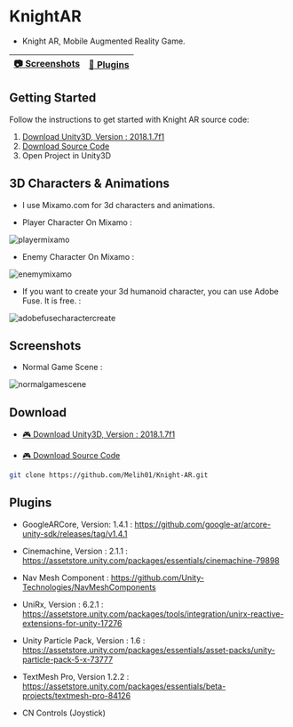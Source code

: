 # KnightAR

- Knight AR, Mobile Augmented Reality Game.

| [:camera: Screenshots](#screenshots) | [:school_satchel: Plugins](#plugins)
----------- |----------- |

## Getting Started
Follow the instructions to get started with Knight AR source code:

1. [Download Unity3D, Version : 2018.1.7f1](#download)
2. [Download Source Code](#download)
3. Open Project in Unity3D

## 3D Characters & Animations

- I use Mixamo.com for 3d characters and animations.

- Player Character On Mixamo : 

![playermixamo](https://user-images.githubusercontent.com/10868951/44962221-8ed87000-af25-11e8-8203-7cf1439d4c15.png)

- Enemy Character On Mixamo : 

![enemymixamo](https://user-images.githubusercontent.com/10868951/44962220-8ed87000-af25-11e8-88c5-0e40b022e3b5.png)

- If you want to create your 3d humanoid character, you can use Adobe Fuse. It is free. :

![adobefusecharactercreate](https://user-images.githubusercontent.com/10868951/44962298-ba0f8f00-af26-11e8-802e-c25f2d7531c5.png)

## Screenshots

 - Normal Game Scene :
 
 ![normalgamescene](https://user-images.githubusercontent.com/10868951/44962116-45d3ec00-af24-11e8-835f-e474de4f1881.png)

## Download

- [:video_game: Download Unity3D, Version : 2018.1.7f1](https://download.unity3d.com/download_unity/4cb482063d12/UnityDownloadAssistant-2018.1.7f1.exe)

- [:video_game: Download Source Code](https://codeload.github.com/Melih01/Knight-AR/zip/master)

```bash
git clone https://github.com/Melih01/Knight-AR.git
```

## Plugins

- GoogleARCore, Version: 1.4.1 : https://github.com/google-ar/arcore-unity-sdk/releases/tag/v1.4.1

- Cinemachine, Version : 2.1.1 : https://assetstore.unity.com/packages/essentials/cinemachine-79898

- Nav Mesh Component : https://github.com/Unity-Technologies/NavMeshComponents

- UniRx, Version : 6.2.1 : https://assetstore.unity.com/packages/tools/integration/unirx-reactive-extensions-for-unity-17276

- Unity Particle Pack, Version : 1.6 : https://assetstore.unity.com/packages/essentials/asset-packs/unity-particle-pack-5-x-73777

- TextMesh Pro, Version 1.2.2 : https://assetstore.unity.com/packages/essentials/beta-projects/textmesh-pro-84126

- CN Controls (Joystick)

